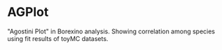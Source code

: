 # AGPlot
"Agostini Plot" in Borexino analysis. Showing correlation among species using fit results of toyMC datasets.
